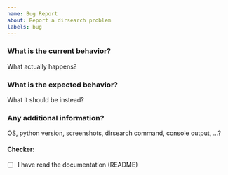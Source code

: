 ```yaml
---
name: Bug Report
about: Report a dirsearch problem
labels: bug
---
```


### What is the current behavior?

What actually happens?

### What is the expected behavior?

What it should be instead?

### Any additional information?

OS, python version, screenshots, dirsearch command, console output, ...?

#### Checker:
 - [ ] I have read the documentation (README)
